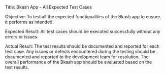 Title: Bkash App - All Expected Test Cases

Objective: To test all the expected functionalities of the Bkash app to ensure it performs as intended.

Expected Result:
All test cases should be executed successfully without any errors or issues.

Actual Result:
The test results should be documented and reported for each test case. Any issues or defects encountered during the testing should be documented and reported to the development team for resolution. The overall performance of the Bkash app should be evaluated based on the test results.

